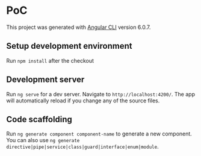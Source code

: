 # PoC

This project was generated with [Angular CLI](https://github.com/angular/angular-cli) version 6.0.7.

## Setup development environment
Run `npm install` after the checkout

## Development server
Run `ng serve` for a dev server. Navigate to `http://localhost:4200/`. The app will automatically reload if you change any of the source files.

## Code scaffolding
Run `ng generate component component-name` to generate a new component. You can also use `ng generate directive|pipe|service|class|guard|interface|enum|module`.
